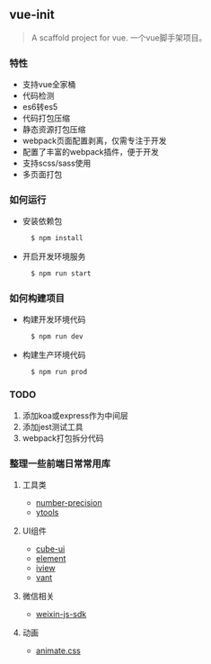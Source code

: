 ## vue-init

> A scaffold project for vue. 一个vue脚手架项目。

### 特性

* 支持vue全家桶
* 代码检测
* es6转es5
* 代码打包压缩
* 静态资源打包压缩
* webpack页面配置剥离，仅需专注于开发
* 配置了丰富的webpack插件，便于开发
* 支持scss/sass使用
* 多页面打包

### 如何运行

* 安装依赖包

  ```bash
    $ npm install
  ```

* 开启开发环境服务

  ```bash
    $ npm run start
  ```

### 如何构建项目

* 构建开发环境代码

  ```bash
    $ npm run dev
  ```

* 构建生产环境代码

  ```shell
    $ npm run prod
  ```

### TODO

1. 添加koa或express作为中间层
2. 添加jest测试工具
3. webpack打包拆分代码

### 整理一些前端日常常用库

1. 工具类

    - [number-precision](https://github.com/nefe/number-precision)
    - [ytools](https://github.com/hillpy/ytools)

2. UI组件

    - [cube-ui](https://github.com/didi/cube-ui)
    - [element](https://github.com/ElemeFE/element)
    - [iview](https://github.com/iview/iview)
    - [vant](https://github.com/youzan/vant)

3. 微信相关

    - [weixin-js-sdk](https://github.com/yanxi-me/weixin-js-sdk)

4. 动画

    - [animate.css](https://github.com/daneden/animate.css)